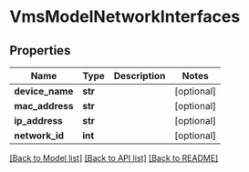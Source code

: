 # VmsModelNetworkInterfaces

## Properties
Name | Type | Description | Notes
------------ | ------------- | ------------- | -------------
**device_name** | **str** |  | [optional] 
**mac_address** | **str** |  | [optional] 
**ip_address** | **str** |  | [optional] 
**network_id** | **int** |  | [optional] 

[[Back to Model list]](../README.md#documentation-for-models) [[Back to API list]](../README.md#documentation-for-api-endpoints) [[Back to README]](../README.md)


